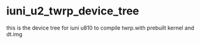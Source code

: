 # iuni_u2_twrp_device_tree
this is the device tree for iuni u810 to compile twrp.with prebuilt kernel and dt.img
